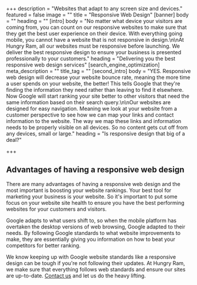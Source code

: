 +++
description = "Websites that adapt to any screen size and devices."
featured = false
image = ""
title = "Responsive Web Design"
[banner]
body = ""
heading = ""
[intro]
body = "No matter what device your visitors are coming from, you can count on our responsive websites to make sure that they get the best user experience on their device. With everything going mobile, you cannot have a website that is not responsive in design.\n\nAt Hungry Ram, all our websites must be responsive before launching. We deliver the best responsive design to ensure your business is presented professionally to your customers."
heading = "Delivering you the best responsive web design services"
[search_engine_optimization]
meta_description = ""
title_tag = ""
[second_intro]
body = "YES. Responsive web design will decrease your website bounce rate, meaning the more time a user spends on your website, the better! This tells Google that they're finding the information they need rather than leaving to find it elsewhere. Now Google will start ranking your site better to other visitors that need the same information based on their search query.\n\nOur websites are designed for easy navigation. Meaning we look at your website from a customer perspective to see how we can map your links and contact information to the website. The way we map these links and information needs to be properly visible on all devices. So no content gets cut off from any devices, small or large."
heading = "Is responsive design that big of a deal?"

+++
## Advantages of having a responsive web design

There are many advantages of having a responsive web design and the most important is boosting your website rankings. Your best tool for marketing your business is your website. So it's important to put some focus on your website site health to ensure you have the best performing websites for your customers and visitors.

Google adapts to what users shift to, so when the mobile platform has overtaken the desktop versions of web browsing, Google adapted to their needs. By following Google standards to what website improvements to make, they are essentially giving you information on how to beat your competitors for better ranking.

We know keeping up with Google website standards like a responsive design can be tough if you're not following their updates. At Hungry Ram, we make sure that everything follows web standards and ensure our sites are up-to-date. [Contact us](/contact) and let us do the heavy lifting.